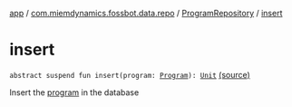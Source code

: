 [app](../../index.md) / [com.miemdynamics.fossbot.data.repo](../index.md) / [ProgramRepository](index.md) / [insert](./insert.md)

# insert

`abstract suspend fun insert(program: `[`Program`](../../com.miemdynamics.fossbot.data.entity/-program/index.md)`): `[`Unit`](https://kotlinlang.org/api/latest/jvm/stdlib/kotlin/-unit/index.html) [(source)](https://github.com/binyot/fossbot/tree/master/app/src/main/java/com/miemdynamics/fossbot/data/repo/ProgramRepository.kt#L23)

Insert the [program](insert.md#com.miemdynamics.fossbot.data.repo.ProgramRepository$insert(com.miemdynamics.fossbot.data.entity.Program)/program) in the database

